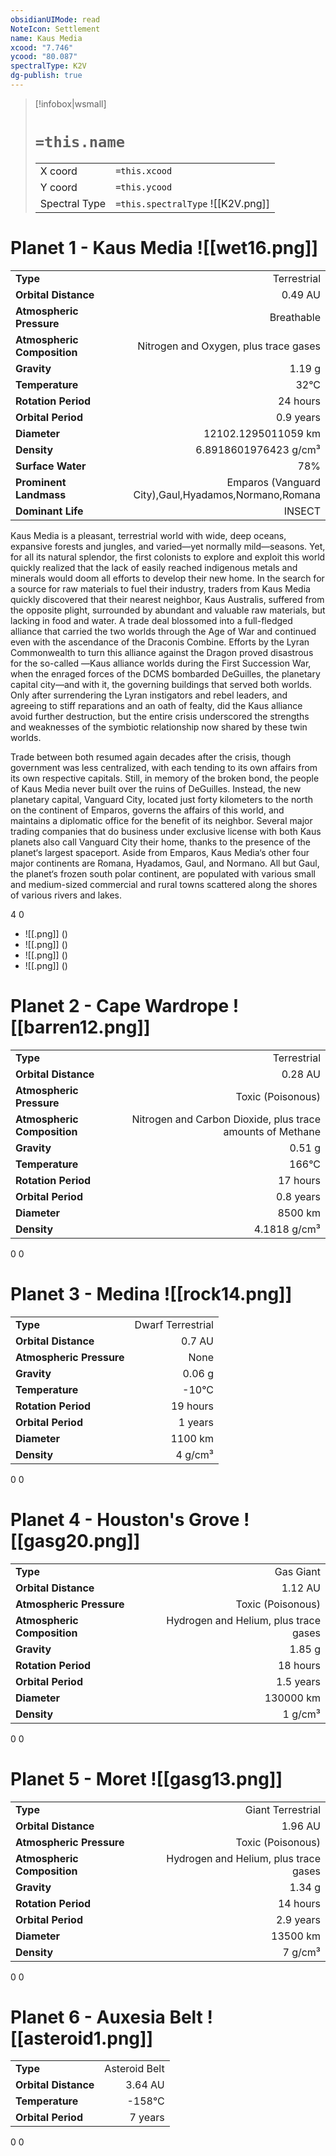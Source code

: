 ```yaml
---
obsidianUIMode: read
NoteIcon: Settlement
name: Kaus Media
xcood: "7.746"
ycood: "80.087"
spectralType: K2V
dg-publish: true
---
```

> [!infobox|wsmall]
> # `=this.name`
> | | |
> | - | - |
> | X coord | `=this.xcood` |
> | Y coord| `=this.ycood` |
> | Spectral Type | `=this.spectralType` ![[K2V.png]] |

# Planet 1 - Kaus Media ![[wet16.png]]
|                             |                           |
| --------------------------- | -------------------------:|
| **Type**                    |             Terrestrial |
| **Orbital Distance**        |   0.49 AU |
| **Atmospheric Pressure**    |       Breathable |
| **Atmospheric Composition** |      Nitrogen and Oxygen, plus trace gases |
| **Gravity**                 |        1.19 g |
| **Temperature**             |    32°C |
| **Rotation Period**         |  24 hours |
| **Orbital Period** | 0.9 years |
| **Diameter**                |      12102.1295011059 km | 
| **Density**                 |    6.8918601976423 g/cm³ |
| **Surface Water**           |           78% | 
| **Prominent Landmass**      |         Emparos (Vanguard City),Gaul,Hyadamos,Normano,Romana | 
| **Dominant Life**           |         INSECT |

Kaus Media is a pleasant, terrestrial world with wide, deep oceans, expansive forests and jungles, and varied—yet normally mild—seasons. Yet, for all its natural splendor, the first colonists to explore and exploit this world quickly realized that the lack of easily reached indigenous metals and minerals would doom all efforts to develop their new home. In the search for a source for raw materials to fuel their industry, traders from Kaus Media quickly discovered that their nearest neighbor, Kaus Australis, suffered from the opposite plight, surrounded by abundant and valuable raw materials, but lacking in food and water. A trade deal blossomed into a full-fledged alliance that carried the two worlds through the Age of War and continued even with the ascendance of the Draconis Combine. Efforts by the Lyran Commonwealth to turn this alliance against the Dragon proved disastrous for the so-called ―Kaus alliance worlds during the First Succession War, when the enraged forces of the DCMS bombarded DeGuilles, the planetary capital city—and with it, the governing buildings that served both worlds. Only after surrendering the Lyran instigators and rebel leaders, and agreeing to stiff reparations and an oath of fealty, did the Kaus alliance avoid further destruction, but the entire crisis underscored the strengths and weaknesses of the symbiotic relationship now shared by these twin worlds.

Trade between both resumed again decades after the crisis, though government was less centralized, with each tending to its own affairs from its own respective capitals. Still, in memory of the broken bond, the people of Kaus Media never built over the ruins of DeGuilles. Instead, the new planetary capital, Vanguard City, located just forty kilometers to the north on the continent of Emparos, governs the affairs of this world, and maintains a diplomatic office for the benefit of its neighbor. Several major trading companies that do business under exclusive license with both Kaus planets also call Vanguard City their home, thanks to the presence of the planet‘s largest spaceport. Aside from Emparos, Kaus Media‘s other four major continents are Romana, Hyadamos, Gaul, and Normano. All but Gaul, the planet‘s frozen south polar continent, are populated with various small and medium-sized commercial and rural towns scattered along the shores of various rivers and lakes.

4
0

- ![[.png]]  ()
- ![[.png]]  ()
- ![[.png]]  ()
- ![[.png]]  ()


# Planet 2 - Cape Wardrope ![[barren12.png]]
|                             |                           |
| --------------------------- | -------------------------:|
| **Type**                    |             Terrestrial |
| **Orbital Distance**        |   0.28 AU |
| **Atmospheric Pressure**    |       Toxic (Poisonous) |
| **Atmospheric Composition** |      Nitrogen and Carbon Dioxide, plus trace amounts of Methane |
| **Gravity**                 |        0.51 g |
| **Temperature**             |    166°C |
| **Rotation Period**         |  17 hours |
| **Orbital Period** | 0.8 years |
| **Diameter**                |      8500 km | 
| **Density**                 |    4.1818 g/cm³ |



0
0



# Planet 3 - Medina ![[rock14.png]]
|                             |                           |
| --------------------------- | -------------------------:|
| **Type**                    |             Dwarf Terrestrial |
| **Orbital Distance**        |   0.7 AU |
| **Atmospheric Pressure**    |       None |
| **Gravity**                 |        0.06 g |
| **Temperature**             |    -10°C |
| **Rotation Period**         |  19 hours |
| **Orbital Period** | 1 years |
| **Diameter**                |      1100 km | 
| **Density**                 |    4 g/cm³ |



0
0



# Planet 4 - Houston's Grove ![[gasg20.png]]
|                             |                           |
| --------------------------- | -------------------------:|
| **Type**                    |             Gas Giant |
| **Orbital Distance**        |   1.12 AU |
| **Atmospheric Pressure**    |       Toxic (Poisonous) |
| **Atmospheric Composition** |      Hydrogen and Helium, plus trace gases |
| **Gravity**                 |        1.85 g |
| **Rotation Period**         |  18 hours |
| **Orbital Period** | 1.5 years |
| **Diameter**                |      130000 km | 
| **Density**                 |    1 g/cm³ |



0
0



# Planet 5 - Moret ![[gasg13.png]]
|                             |                           |
| --------------------------- | -------------------------:|
| **Type**                    |             Giant Terrestrial |
| **Orbital Distance**        |   1.96 AU |
| **Atmospheric Pressure**    |       Toxic (Poisonous) |
| **Atmospheric Composition** |      Hydrogen and Helium, plus trace gases |
| **Gravity**                 |        1.34 g |
| **Rotation Period**         |  14 hours |
| **Orbital Period** | 2.9 years |
| **Diameter**                |      13500 km | 
| **Density**                 |    7 g/cm³ |



0
0



# Planet 6 - Auxesia Belt ![[asteroid1.png]]
|                             |                           |
| --------------------------- | -------------------------:|
| **Type**                    |             Asteroid Belt |
| **Orbital Distance**        |   3.64 AU |
| **Temperature**             |    -158°C |
| **Orbital Period** | 7 years |



0
0



